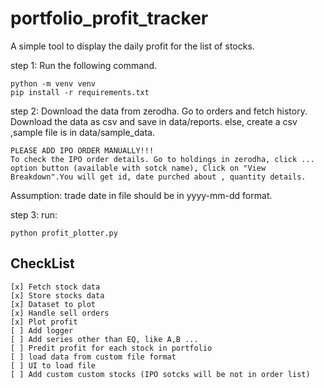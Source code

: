 # portfolio_profit_tracker

A simple tool to display the daily profit for the list of stocks.

step 1: Run the following command.

    python -m venv venv
    pip install -r requirements.txt

step 2: Download the data from zerodha. Go to orders and fetch history. Download the data as csv and save in data/reports.
else, create a csv ,sample file is in data/sample_data.

    PLEASE ADD IPO ORDER MANUALLY!!!
    To check the IPO order details. Go to holdings in zerodha, click ... option button (available with sotck name), Click on "View Breakdown".You will get id, date purched about , quantity details.

Assumption:
    trade date in file should be in yyyy-mm-dd format.

step 3: run:

    python profit_plotter.py

## CheckList

    [x] Fetch stock data
    [x] Store stocks data
    [x] Dataset to plot
    [x] Handle sell orders
    [x] Plot profit
    [ ] Add logger
    [ ] Add series other than EQ, like A,B ...
    [ ] Predit profit for each stock in portfolio
    [ ] load data from custom file format
    [ ] UI to load file
    [ ] Add custom custom stocks (IPO sotcks will be not in order list)
